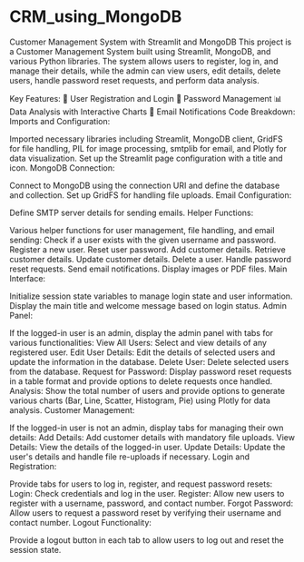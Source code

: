 # CRM_using_MongoDB
Customer Management System with Streamlit and MongoDB
This project is a Customer Management System built using Streamlit, MongoDB, and various Python libraries. The system allows users to register, log in, and manage their details, while the admin can view users, edit details, delete users, handle password reset requests, and perform data analysis.

Key Features:
🌟 User Registration and Login
🔐 Password Management
📊 Data Analysis with Interactive Charts
📧 Email Notifications
Code Breakdown:
Imports and Configuration:

Imported necessary libraries including Streamlit, MongoDB client, GridFS for file handling, PIL for image processing, smtplib for email, and Plotly for data visualization.
Set up the Streamlit page configuration with a title and icon.
MongoDB Connection:

Connect to MongoDB using the connection URI and define the database and collection.
Set up GridFS for handling file uploads.
Email Configuration:

Define SMTP server details for sending emails.
Helper Functions:

Various helper functions for user management, file handling, and email sending:
Check if a user exists with the given username and password.
Register a new user.
Reset user password.
Add customer details.
Retrieve customer details.
Update customer details.
Delete a user.
Handle password reset requests.
Send email notifications.
Display images or PDF files.
Main Interface:

Initialize session state variables to manage login state and user information.
Display the main title and welcome message based on login status.
Admin Panel:

If the logged-in user is an admin, display the admin panel with tabs for various functionalities:
View All Users: Select and view details of any registered user.
Edit User Details: Edit the details of selected users and update the information in the database.
Delete User: Delete selected users from the database.
Request for Password: Display password reset requests in a table format and provide options to delete requests once handled.
Analysis: Show the total number of users and provide options to generate various charts (Bar, Line, Scatter, Histogram, Pie) using Plotly for data analysis.
Customer Management:

If the logged-in user is not an admin, display tabs for managing their own details:
Add Details: Add customer details with mandatory file uploads.
View Details: View the details of the logged-in user.
Update Details: Update the user's details and handle file re-uploads if necessary.
Login and Registration:

Provide tabs for users to log in, register, and request password resets:
Login: Check credentials and log in the user.
Register: Allow new users to register with a username, password, and contact number.
Forgot Password: Allow users to request a password reset by verifying their username and contact number.
Logout Functionality:

Provide a logout button in each tab to allow users to log out and reset the session state.
